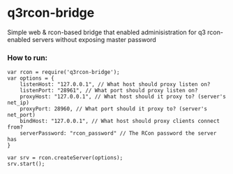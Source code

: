 q3rcon-bridge
=============

Simple web &amp; rcon-based bridge that enabled adminisistration for q3 rcon-enabled servers without exposing master password


### How to run:
```node
var rcon = require('q3rcon-bridge');
var options = {
	listenHost: "127.0.0.1", // What host should proxy listen on?
	listenPort: "28961", // What port should proxy listen on?
	proxyHost: "127.0.0.1", // What host should it proxy to? (server's net_ip)
	proxyPort: 28960, // What port should it proxy to? (server's net_port)
	bindHost: "127.0.0.1", // What host should proxy clients connect from?
	serverPassword: "rcon_password" // The RCon password the server has
}

var srv = rcon.createServer(options);
srv.start();
```

